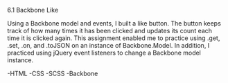 6.1 Backbone Like

Using a Backbone model and events, I built a like button. The button keeps track of how many times it has been clicked and updates its count each time it is clicked again. This assignment enabled me to practice using .get, .set, .on, and .toJSON on an instance of Backbone.Model. In addition, I practiced using jQuery event listeners to change a Backbone model instance.

-HTML -CSS -SCSS -Backbone
